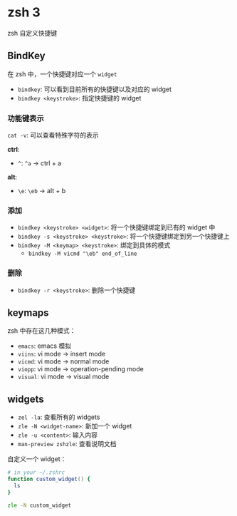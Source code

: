 # zsh 3

zsh 自定义快捷键

## BindKey

在 zsh 中，一个快捷键对应一个 `widget`

- `bindkey`: 可以看到目前所有的快捷键以及对应的 widget
- `bindkey <keystroke>`: 指定快捷键的 widget

### 功能键表示

`cat -v`: 可以查看特殊字符的表示

**ctrl**:

- `^`: `^a` -> ctrl + a

**alt**:

- `\e`: `\eb` -> alt + b

### 添加

- `bindkey <keystroke> <widget>`: 将一个快捷键绑定到已有的 widget 中
- `bindkey -s <keystroke> <keystroke>`: 将一个快捷键绑定到另一个快捷键上
- `bindkey -M <keymap> <keystroke>`: 绑定到具体的模式
  - `bindkey -M vicmd "\eb" end_of_line`

### 删除

- `bindkey -r <keystroke>`: 删除一个快捷键

## keymaps

zsh 中存在这几种模式：

- `emacs`: emacs 模拟
- `viins`: vi mode -> insert mode
- `vicmd`: vi mode -> normal mode
- `viopp`: vi mode -> operation-pending mode
- `visual`: vi mode -> visual mode

## widgets

- `zel -la`: 查看所有的 widgets
- `zle -N <widget-name>`: 新加一个 widget
- `zle -u <content>`: 输入内容
- `man-preview zshzle`: 查看说明文档

自定义一个 widget：

```zsh
# in your ~/.zshrc
function custom_widget() {
  ls
}

zle -N custom_widget
```
